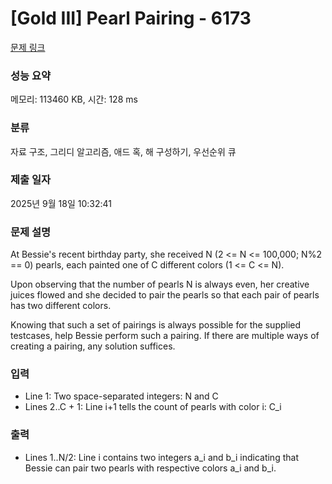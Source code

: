 # [Gold III] Pearl Pairing - 6173 

[문제 링크](https://www.acmicpc.net/problem/6173) 

### 성능 요약

메모리: 113460 KB, 시간: 128 ms

### 분류

자료 구조, 그리디 알고리즘, 애드 혹, 해 구성하기, 우선순위 큐

### 제출 일자

2025년 9월 18일 10:32:41

### 문제 설명

<p>At Bessie's recent birthday party, she received N (2 <= N <= 100,000; N%2 == 0) pearls, each painted one of C different colors (1 <= C <= N).</p>

<p>Upon observing that the number of pearls N is always even, her creative juices flowed and she decided to pair the pearls so that each pair of pearls has two different colors.</p>

<p>Knowing that such a set of pairings is always possible for the supplied testcases, help Bessie perform such a pairing. If there are multiple ways of creating a pairing, any solution suffices.</p>

### 입력 

 <ul>
	<li>Line 1: Two space-separated integers: N and C</li>
	<li>Lines 2..C + 1: Line i+1 tells the count of pearls with color i: C_i</li>
</ul>

<p> </p>

### 출력 

 <ul>
	<li>Lines 1..N/2: Line i contains two integers a_i and b_i indicating that Bessie can pair two pearls with respective colors a_i and b_i.</li>
</ul>

